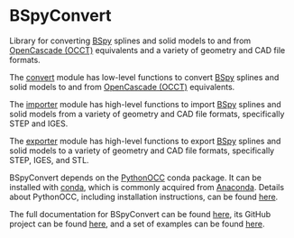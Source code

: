 # BSpyConvert
Library for converting [BSpy](https://pypi.org/project/bspy/) splines and solid models to and from [OpenCascade (OCCT)](https://dev.opencascade.org/) equivalents and a variety of geometry and CAD file formats.

The [convert](https://ericbrec.github.io/BSpyConvert/BSpyConvert/convert.html) module has low-level functions to convert [BSpy](https://pypi.org/project/bspy/) splines and solid models to and from [OpenCascade (OCCT)](https://dev.opencascade.org/) equivalents.

The [importer](https://ericbrec.github.io/BSpyConvert/BSpyConvert/importer.html) module has high-level functions to import [BSpy](https://pypi.org/project/bspy/) splines and solid models from a variety of geometry and CAD file formats, specifically STEP and IGES.

The [exporter](https://ericbrec.github.io/BSpyConvert/BSpyConvert/exporter.html) module has high-level functions to export [BSpy](https://pypi.org/project/bspy/) splines and solid models to a variety of geometry and CAD file formats, specifically STEP, IGES, and STL.

BSpyConvert depends on the [PythonOCC](https://dev.opencascade.org/project/pythonocc) conda package. It can be installed with [conda](https://docs.conda.io/en/latest/), which is commonly acquired from [Anaconda](https://www.anaconda.com/). Details about PythonOCC, including installation instructions, can be found [here](https://github.com/tpaviot/pythonocc-core).

The full documentation for BSpyConvert can be found [here](https://ericbrec.github.io/BSpyConvert), its GitHub project can be found 
[here](https://github.com/ericbrec/BSpyConvert), <!-- a test suite can be found [here](https://github.com/ericbrec/BSpy/tree/main/tests), --> and
a set of examples can be found [here](https://github.com/ericbrec/BSpyConvert/tree/main/examples).